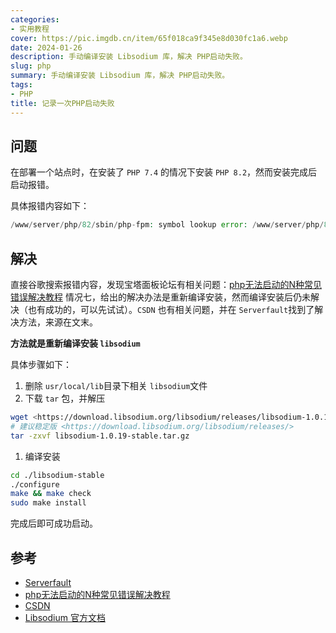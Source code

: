 ```yaml
---
categories: 
- 实用教程
cover: https://pic.imgdb.cn/item/65f018ca9f345e8d030fc1a6.webp
date: 2024-01-26
description: 手动编译安装 Libsodium 库，解决 PHP启动失败。
slug: php
summary: 手动编译安装 Libsodium 库，解决 PHP启动失败。
tags:
- PHP
title: 记录一次PHP启动失败
---
```

## 问题

在部署一个站点时，在安装了 `PHP 7.4` 的情况下安装 `PHP 8.2`，然而安装完成后启动报错。

具体报错内容如下：

```php
/www/server/php/82/sbin/php-fpm: symbol lookup error: /www/server/php/82/sbin/php-fpm:undefined symbol: crypto_pwhash_scryptsalsa208sha256_opslimit_interactive
```

## 解决

直接谷歌搜索报错内容，发现宝塔面板论坛有相关问题：[php无法启动的N种常见错误解决教程](https://www.bt.cn/bbs/forum.php?mod=viewthread&tid=65378) 情况七，给出的解决办法是重新编译安装，然而编译安装后仍未解决（也有成功的，可以先试试）。`CSDN` 也有相关问题，并在 `Serverfault`找到了解决方法，来源在文末。

**方法就是重新编译安装 `libsodium`**

具体步骤如下：

1. 删除 `usr/local/lib`目录下相关 `libsodium`文件
2. 下载 `tar` 包，并解压

```bash
wget <https://download.libsodium.org/libsodium/releases/libsodium-1.0.19-stable.tar.gz>
# 建议稳定版 <https://download.libsodium.org/libsodium/releases/>
tar -zxvf libsodium-1.0.19-stable.tar.gz
```

1. 编译安装

```bash
cd ./libsodium-stable
./configure
make && make check
sudo make install
```

完成后即可成功启动。

## 参考

- [Serverfault](https://serverfault.com/questions/1016495/unable-to-install-php-7-error-undefined-symbol-crypto-pwhash-scryptsalsa208sha)
- [php无法启动的N种常见错误解决教程](https://www.bt.cn/bbs/forum.php?mod=viewthread&tid=65378)
- [CSDN](https://blog.csdn.net/qq_41204553/article/details/124322021)
- [Libsodium 官方文档](https://doc.libsodium.org/installation)